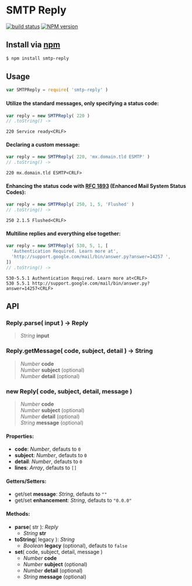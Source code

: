 # SMTP Reply
[![build status](https://secure.travis-ci.org/jhermsmeier/node-smtp-reply.png)](http://travis-ci.org/jhermsmeier/node-smtp-reply)
[![NPM version](https://badge.fury.io/js/smtp-reply.png)](https://npmjs.org/smtp-reply)

## Install via [npm](https://npmjs.org)

```sh
$ npm install smtp-reply
```

## Usage

```javascript
var SMTPReply = require( 'smtp-reply' )
```

#### Utilize the standard messages, only specifying a status code:

```javascript
var reply = new SMTPReply( 220 )
// .toString() -> 
```
```
220 Service ready<CRLF>
```

#### Declaring a custom message:

```javascript
var reply = new SMTPReply( 220, 'mx.domain.tld ESMTP' )
// .toString() ->
```
```
220 mx.domain.tld ESMTP<CRLF>
```

#### Enhancing the status code with [RFC 1893](http://www.faqs.org/rfcs/rfc1893.html) (Enhanced Mail System Status Codes):

```javascript
var reply = new SMTPReply( 250, 1, 5, 'Flushed' )
// .toString() ->
```
```
250 2.1.5 Flushed<CRLF>
```

#### Multiline replies and everything else together:

```javascript
var reply = new SMTPReply( 530, 5, 1, [
  'Authentication Required. Learn more at',
  'http://support.google.com/mail/bin/answer.py?answer=14257 ',
])
// .toString() ->
```
```
530-5.5.1 Authentication Required. Learn more at<CRLF>
530 5.5.1 http://support.google.com/mail/bin/answer.py?answer=14257<CRLF>
```


## API

### Reply.parse( input ) -> Reply

> *String* __input__  

### Reply.getMessage( code, subject, detail ) -> String

> *Number* __code__  
> *Number* __subject__ (optional)  
> *Number* __detail__ (optional)

### new Reply( code, subject, detail, message )

> *Number* __code__  
> *Number* __subject__ (optional)  
> *Number* __detail__ (optional)  
> *String* __message__ (optional)

#### Properties:

- __code__: *Number*, defauts to `0`
- __subject__: *Number*, defauts to `0`
- __detail__: *Number*, defauts to `0`
- __lines__: *Array*, defauts to `[]`

#### Getters/Setters:

- get/set __message__: *String*, defauts to `""`
- get/set __enhancement__: *String*, defauts to `"0.0.0"`

#### Methods:

- __parse__( str ): *Reply*
  - *String* __str__
- __toString__( legacy ): *String*
  - *Boolean* __legacy__ (optional), defauts to `false`
- __set__( code, subject, detail, message )
  - *Number* __code__  
  - *Number* __subject__ (optional)  
  - *Number* __detail__ (optional)  
  - *String* __message__ (optional)
